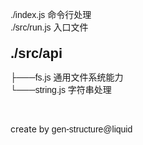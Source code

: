 [./index.js](./index.js)	命令行处理<br>
[./src/run.js](./src/run.js)	入口文件<br>
## [./src/api](./src/api)
[├───fs.js](./src/api/fs.js)	通用文件系统能力<br>
[└───string.js](./src/api/string.js)	字符串处理<br>




<style>
a{
  font-family:Arial,"PingFang SC","Microsoft YaHei",sans-serif,"Apple Color Emoji","Segoe UI Emoji";
  text-decoration: none!important;
}
a:hover{
  text-decoration: none!important;
}
h1 a{
    font-size: 26px;
}
h2 a{
    font-size: 22px;
}
h3 a{
    font-size: 18px;
}
h4 a{
    font-size: 14px;
}
h5, h6, h7{
    font-size: 12px;
}
h8, h9, h10{
    font-size: 10px;
}
h1 {
    font-size: 14px;
}
h2 {
    font-size: 14px;
}
h3 {
    font-size: 14px;
}
h4 {
    font-size: 14px;
}
</style> <br>


create by [gen-structure@liquid](https://github.com/ljquan/gen-structure.git)